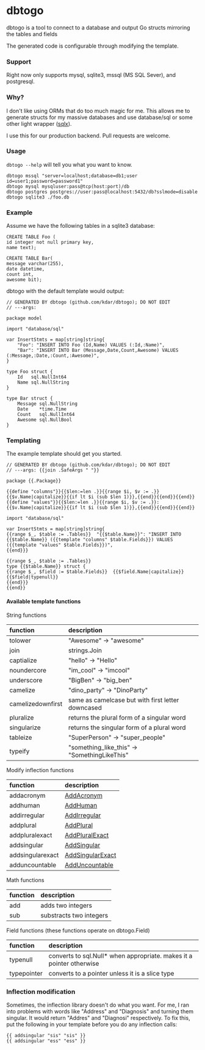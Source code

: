 dbtogo
======

dbtogo is a tool to connect to a database and output Go structs mirroring the tables and fields

The generated code is configurable through modifying the template.

### Support

Right now only supports mysql, sqlite3, mssql (MS SQL Sever), and postgresql.

### Why?

I don't like using ORMs that do too much magic for me. This allows me to generate structs for my massive databases and use database/sql or some other light wrapper ([sqlx](https://github.com/jmoiron/sqlx)).

I use this for our production backend. Pull requests are welcome.

### Usage

`dbtogo --help` will tell you what you want to know.

    dbtogo mssql "server=localhost;database=db1;user id=user1;password=password1"
    dbtogo mysql mysqluser:pass@tcp(host:port)/db
    dbtogo postgres postgres://user:pass@localhost:5432/db?sslmode=disable
    dbtogo sqlite3 ./foo.db

### Example

Assume we have the following tables in a sqlite3 database:

    CREATE TABLE Foo (
    id integer not null primary key,
    name text);

    CREATE TABLE Bar(
    message varchar(255),
    date datetime,
    count int,
    awesome bit);

dbtogo with the default template would output:

    // GENERATED BY dbtogo (github.com/kdar/dbtogo); DO NOT EDIT
    // ---args:

    package model

    import "database/sql"

    var InsertStmts = map[string]string{
        "Foo": "INSERT INTO Foo (Id,Name) VALUES (:Id,:Name)",
        "Bar": "INSERT INTO Bar (Message,Date,Count,Awesome) VALUES (:Message,:Date,:Count,:Awesome)",
    }

    type Foo struct {
        Id   sql.NullInt64
        Name sql.NullString
    }

    type Bar struct {
        Message sql.NullString
        Date    *time.Time
        Count   sql.NullInt64
        Awesome sql.NullBool
    }

### Templating

The example template should get you started.

    // GENERATED BY dbtogo (github.com/kdar/dbtogo); DO NOT EDIT
    // ---args: {{join .SafeArgs " "}}

    package {{.Package}}

    {{define "columns"}}{{$len:=len .}}{{range $i, $v := .}}{{$v.Name|capitalize}}{{if lt $i (sub $len 1)}},{{end}}{{end}}{{end}}
    {{define "values"}}{{$len:=len .}}{{range $i, $v := .}}:{{$v.Name|capitalize}}{{if lt $i (sub $len 1)}},{{end}}{{end}}{{end}}

    import "database/sql"

    var InsertStmts = map[string]string{
    {{range $_, $table := .Tables}}  "{{$table.Name}}": "INSERT INTO {{$table.Name}} ({{template "columns" $table.Fields}}) VALUES ({{template "values" $table.Fields}})",
    {{end}}}

    {{range $_, $table := .Tables}}
    type {{$table.Name}} struct {
    {{range $_, $field := $table.Fields}}  {{$field.Name|capitalize}} {{$field|typenull}}
    {{end}}}
    {{end}}

#### Available template functions

String functions

function          | description
:-----------------|:--------------------------------------------------------
tolower           | "Awesome" -> "awesome"
join              | strings.Join
captialize        | "hello" -> "Hello"  
noundercore       | "im_cool" -> "imcool"
underscore        | "BigBen" -> "big_ben"
camelize          | "dino_party" -> "DinoParty"
camelizedownfirst | same as camelcase but with first letter downcased
pluralize         | returns the plural form of a singular word
singularize       | returns the singular form of a plural word
tableize          | "SuperPerson" -> "super_people"
typeify           | "something_like_this" -> "SomethingLikeThis"

Modify inflection functions

function          | description
:-----------------|:--------------------------------------------------------
addacronym        | [AddAcronym](http://godoc.org/bitbucket.org/pkg/inflect#Ruleset.AddAcronym)
addhuman          | [AddHuman](http://godoc.org/bitbucket.org/pkg/inflect#Ruleset.AddHuman)
addirregular      | [AddIrregular](http://godoc.org/bitbucket.org/pkg/inflect#Ruleset.AddIrregular)
addplural         | [AddPlural](http://godoc.org/bitbucket.org/pkg/inflect#Ruleset.AddPlural)
addpluralexact    | [AddPluralExact](http://godoc.org/bitbucket.org/pkg/inflect#Ruleset.AddPluralExact)
addsingular       | [AddSingular](http://godoc.org/bitbucket.org/pkg/inflect#Ruleset.AddSingular)
addsingularexact  | [AddSingularExact](http://godoc.org/bitbucket.org/pkg/inflect#Ruleset.AddSingularExact)
adduncountable    | [AddUncountable](http://godoc.org/bitbucket.org/pkg/inflect#Ruleset.AddUncountable)

Math functions

function          | description
:-----------------|:--------------------------------------------------------
add               | adds two integers
sub               | substracts two integers

Field functions (these functions operate on dbtogo.Field)

function          | description
:-----------------|:--------------------------------------------------------
typenull          | converts to sql.Null* when appropriate. makes it a pointer otherwise
typepointer       | converts to a pointer unless it is a slice type

### Inflection modification

Sometimes, the inflection library doesn't do what you want. For me, I ran into problems with words like "Address" and "Diagnosis" and turning them singular. It would return "Addres" and "Diagnosi" respectively. To fix this, put the following in your template before you do any inflection calls:

    {{ addsingular "sis" "sis" }}
    {{ addsingular "ess" "ess" }}
